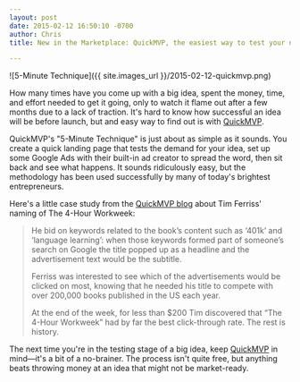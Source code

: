 ```yaml
---
layout: post
date: 2015-02-12 16:50:10 -0700
author: Chris
title: New in the Marketplace: QuickMVP, the easiest way to test your next big idea

---
```


<!-- excerpt -->

![5-Minute Technique]({{ site.images_url }}/2015-02-12-quickmvp.png)

How many times have you come up with a big idea, spent the money, time, and effort needed to get it going, only to watch it flame out after a few months due to a lack of traction. It's hard to know how successful an idea will be before launch, but and easy way to find out is with [QuickMVP](https://iwantmyname.com/services/marketing/quickmvp).

QuickMVP's "5-Minute Technique" is just about as simple as it sounds. You create a quick landing page that tests the demand for your idea, set up some Google Ads with their built-in ad creator to spread the word, then sit back and see what happens. It sounds ridiculously easy, but the methodology has been used successfully by many of today's brightest entrepreneurs.

<!-- /excerpt -->

Here's a little case study from the [QuickMVP blog](http://quickmvp.tumblr.com/post/88837748550/validating-an-ny-times-best-selling-title-with) about Tim Ferriss' naming of The 4-Hour Workweek:

> He bid on keywords related to the book’s content such as ‘401k’ and ‘language learning’: when those keywords formed part of someone’s search on Google the title popped up as a headline and the advertisement text would be the subtitle.
>
> Ferriss was interested to see which of the advertisements would be clicked on most, knowing that he needed his title to compete with over 200,000 books published in the US each year.
> 
> At the end of the week, for less than $200 Tim discovered that “The 4-Hour Workweek” had by far the best click-through rate. The rest is history.

The next time you're in the testing stage of a big idea, keep [QuickMVP](http://quickmvp.com) in mind—it's a bit of a no-brainer. The process isn't quite free, but anything beats throwing money at an idea that might not be market-ready.
